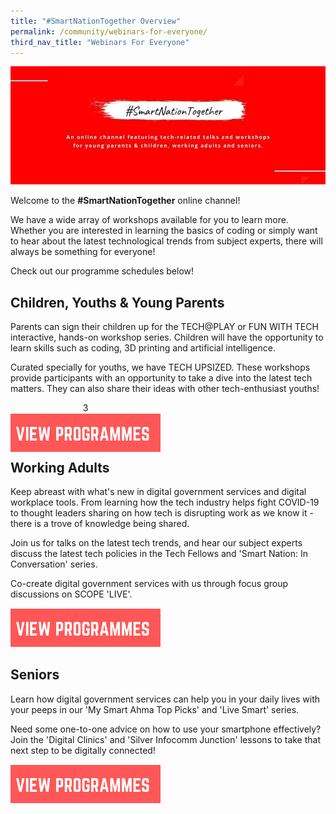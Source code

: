 ```yaml
---
title: "#SmartNationTogether Overview"
permalink: /community/webinars-for-everyone/
third_nav_title: "Webinars For Everyone"
---
```


![#SmartNationTogether - the online channel for all our tech related talks](/images/community/snt-page-header.jpg "SmartNationTogether")

Welcome to the **#SmartNationTogether** online channel! 

We have a wide array of workshops available for you to learn more. Whether you are interested in learning the basics of coding or simply want to hear about the latest technological trends from subject experts, there will always be something for everyone! 

Check out our programme schedules below!

## **Children, Youths & Young Parents**
Parents can sign their children up for the TECH@PLAY or FUN WITH TECH interactive, hands-on workshop series. Children will have the opportunity to learn skills such as coding, 3D printing and artificial intelligence.

Curated specially for youths, we have TECH UPSIZED. These workshops provide participants with an opportunity to take a dive into the latest tech matters. They can also share their ideas with other tech-enthusiast youths!

<div></div><div style="width:240px;height:62px;text-align:center;">3<a href="https://www.smartnation.gov.sg/community/webinars-for-everyone/young-parents-children"><img alt="View Programmes" src="/images/community/View-Program-button.png"></a></div><div></div>
 
## **Working Adults**

Keep abreast with what's new in digital government services and digital workplace tools. From learning how the tech industry helps fight COVID-19 to thought leaders sharing on how tech is disrupting work as we know it - there is a trove of knowledge being shared.

Join us for talks on the latest tech trends, and hear our subject experts discuss the latest tech policies in the Tech Fellows and 'Smart Nation: In Conversation' series.

Co-create digital government services with us through focus group discussions on SCOPE 'LIVE'.

<a href="https://www.smartnation.gov.sg/community/webinars-for-everyone/working-adults" target="_blank"><img src="/images/community/View-Program-button.png" style="width:240px;height:62px"></a>

## **Seniors**
Learn how digital government services can help you in your daily lives with your peeps in our 'My Smart Ahma Top Picks' and 'Live Smart' series.

Need some one-to-one advice on how to use your smartphone effectively? Join the 'Digital Clinics' and 'Silver Infocomm Junction' lessons to take that next step to be digitally connected!

<a href="https://www.smartnation.gov.sg/community/webinars-for-everyone/seniors" target="_blank"><img src="/images/community/View-Program-button.png" style="width:240px;height:62px"></a>
